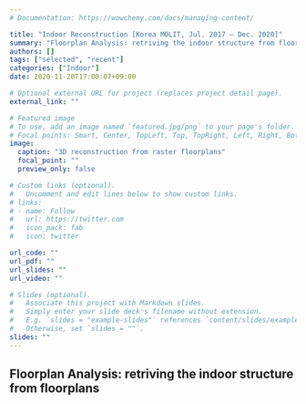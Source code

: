 ```yaml
---
# Documentation: https://wowchemy.com/docs/managing-content/

title: "Indoor Reconstruction [Korea MOLIT, Jul. 2017 – Dec. 2020]"
summary: "Floorplan Analysis: retriving the indoor structure from floorplans"
authors: []
tags: ["selected", "recent"]
categories: ["Indoor"]
date: 2020-11-20T17:00:07+09:00

# Optional external URL for project (replaces project detail page).
external_link: ""

# Featured image
# To use, add an image named `featured.jpg/png` to your page's folder.
# Focal points: Smart, Center, TopLeft, Top, TopRight, Left, Right, BottomLeft, Bottom, BottomRight.
image:
  caption: "3D reconstruction from raster floorplans"
  focal_point: ""
  preview_only: false

# Custom links (optional).
#   Uncomment and edit lines below to show custom links.
# links:
# - name: Follow
#   url: https://twitter.com
#   icon_pack: fab
#   icon: twitter

url_code: ""
url_pdf: ""
url_slides: ""
url_video: ""

# Slides (optional).
#   Associate this project with Markdown slides.
#   Simply enter your slide deck's filename without extension.
#   E.g. `slides = "example-slides"` references `content/slides/example-slides.md`.
#   Otherwise, set `slides = ""`.
slides: ""
---
```

## Floorplan Analysis: retriving the indoor structure from floorplans